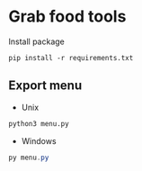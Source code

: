 # Grab food tools

Install package

```
pip install -r requirements.txt
```

## Export menu

- Unix

```sh
python3 menu.py
```

- Windows

```powershell
py menu.py
```